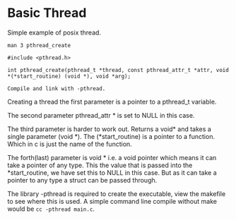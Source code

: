 # Basic Thread

Simple example of posix thread.

```
man 3 pthread_create

#include <pthread.h>

int pthread_create(pthread_t *thread, const pthread_attr_t *attr, void *(*start_routine) (void *), void *arg);

Compile and link with -pthread.
```

Creating a thread the first parameter is a pointer to a pthread_t variable.

The second parameter pthread_attr * is set to NULL in this case.

The third parameter is harder to work out. Returns a void* and takes a single parameter (void *). The (*start_routine) is a pointer to a function. Which in c is just the name of the function.

The forth(last) parameter is void * i.e. a void pointer which means it can take a pointer of any type. This the value that is passed into the *start_routine, we have set this to NULL in this case. But as it can take a pointer to any type a struct can be passed through.

The library -pthread is required to create the executable, view the makefile to see where this is used.
A simple command line compile without make would be ```cc -pthread main.c```.



